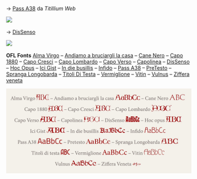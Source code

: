 → <a href="https://github.com/m-casanova/Pass-A38">Pass A38</a> da _Titillium Web_

![](https://m-casanova.github.io/Pass-A38/images/Pass_A38.jpg)

→ <a href="https://github.com/m-casanova/DisSenso">DisSenso</a>

![](https://m-casanova.github.io/DisSenso/dissenso.jpg)

__OFL Fonts__ <a href="https://github.com/m-casanova/AlmaVirgo">Alma Virgo</a>
– <a href="https://github.com/m-casanova/AndiamoABruciargliLaCasa">Andiamo a bruciargli la casa</a>
– <a href="https://github.com/m-casanova/CaneNero">Cane Nero</a>
– <a href="https://github.com/m-casanova/Capo1880">Capo 1880</a>
– <a href="https://github.com/m-casanova/CapoCresci">Capo Cresci</a>
– <a href="https://github.com/m-casanova/CapoLombardo">Capo Lombardo</a>
– <a href="https://github.com/m-casanova/CapoVerso">Capo Verso</a>
– <a href="https://github.com/m-casanova/Capolinea">Capolinea</a>
– <a href="https://github.com/m-casanova/DisSenso">DisSenso</a>
– <a href="https://github.com/m-casanova/HocOpus">Hoc Opus</a>
– <a href="https://github.com/m-casanova/IciGist">Ici Gist</a>
– <a href="https://github.com/m-casanova/In-die-busillis">In die busillis</a>
– <a href="https://github.com/m-casanova/Infido">Infido</a>
– <a href="https://github.com/m-casanova/Pass-A38">Pass A38</a>
– <a href="https://github.com/m-casanova/PreTesto">PreTesto</a>
– <a href="https://github.com/m-casanova/SprangaLongobarda">Spranga Longobarda</a>
– <a href="https://github.com/m-casanova/titoliDiTesta">Titoli Di Testa</a>
– <a href="https://github.com/m-casanova/Vermiglione">Vermiglione</a>
– <a href="https://github.com/m-casanova/Vitin">Vitin</a>
– <a href="https://github.com/m-casanova/Vulnus">Vulnus</a>
– <a href="https://github.com/m-casanova/Ziffera-veneta">Ziffera veneta</a>

![](font_vari.jpg)
